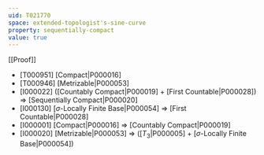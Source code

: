 ```yaml
---
uid: T021770
space: extended-topologist's-sine-curve
property: sequentially-compact
value: true
---
```

[[Proof]]

* [T000951] [Compact|P000016]
* [T000946] [Metrizable|P000053]
* [I000022] ([Countably Compact|P000019] + [First Countable|P000028]) => [Sequentially Compact|P000020]
* [I000130] [$\sigma$-Locally Finite Base|P000054] => [First Countable|P000028]
* [I000001] [Compact|P000016] => [Countably Compact|P000019]
* [I000020] [Metrizable|P000053] => ([$T_3$|P000005] + [$\sigma$-Locally Finite Base|P000054])

